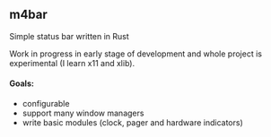 ## m4bar
Simple status bar written in Rust

Work in progress in early stage of development and whole project is experimental (I learn x11 and xlib).

#### Goals:
- configurable
- support many window managers
- write basic modules (clock, pager and hardware indicators)
